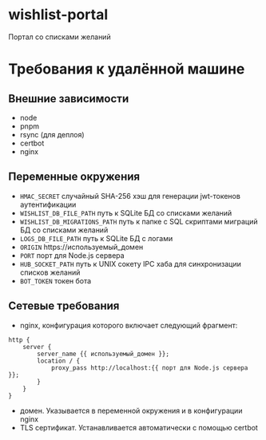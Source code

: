 # wishlist-portal
Портал со списками желаний

# Требования к удалённой машине
## Внешние зависимости
- node
- pnpm
- rsync (для деплоя)
- certbot
- nginx

## Переменные окружения
- `HMAC_SECRET` случайный SHA-256 хэш для генерации jwt-токенов аутентификации
- `WISHLIST_DB_FILE_PATH` путь к SQLite БД со списками желаний
- `WISHLIST_DB_MIGRATIONS_PATH` путь к папке с SQL скриптами миграций БД со списками желаний
- `LOGS_DB_FILE_PATH` путь к SQLite БД с логами
- `ORIGIN` https://используемый_домен
- `PORT` порт для Node.js сервера
- `HUB_SOCKET_PATH` путь к UNIX сокету IPC хаба для синхронизации списков желаний
- `BOT_TOKEN` токен бота

## Сетевые требования
- nginx, конфигурация которого включает следующий фрагмент:
```nginx
http {
    server {
        server_name {{ используемый_домен }};
        location / {
            proxy_pass http://localhost:{{ порт для Node.js сервера }};
        }
    }
}
```
- домен. Указывается в переменной окружения и в конфигурации nginx
- TLS сертификат. Устанавливается автоматически с помощью certbot

